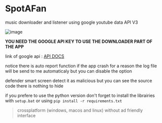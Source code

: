 # SpotAFan




music downloader and listener using google youtube data API V3 


![image](https://github.com/user-attachments/assets/2f61f9f1-67f2-42ed-8082-cbc4f27e4964)


**YOU NEED THE GOOGLE API KEY TO USE THE DOWNLOADER PART OF THE APP**

link of google api : [API DOCS](https://developers.google.com/youtube/v3)

notice there is auto report function if the app crash for a reason the log file will be send to me automaticaly but you can disable the option 

defender smart screen detect it as malicious but you can see the source code there is nothing to hide

if you prefere to use the python version don't forget to install the librairies with 
```setup.bat``` or using ```pip install -r requirements.txt```

> crossplatform (windows, macos and linux)
> without ad 
> friendly interface
